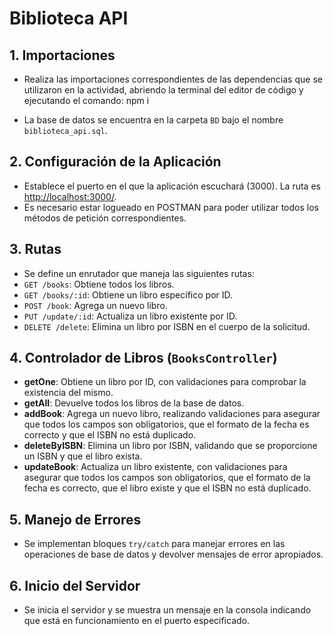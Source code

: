 # Biblioteca API

## 1. Importaciones
- Realiza las importaciones correspondientes de las dependencias que se utilizaron en la actividad, abriendo la terminal del editor de código y ejecutando el comando:
npm i

- La base de datos se encuentra en la carpeta `BD` bajo el nombre `biblioteca_api.sql`.

## 2. Configuración de la Aplicación
- Establece el puerto en el que la aplicación escuchará (3000). La ruta es [http://localhost:3000/](http://localhost:3000/).
- Es necesario estar logueado en POSTMAN para poder utilizar todos los métodos de petición correspondientes.

## 3. Rutas
- Se define un enrutador que maneja las siguientes rutas:
- `GET /books`: Obtiene todos los libros.
- `GET /books/:id`: Obtiene un libro específico por ID.
- `POST /book`: Agrega un nuevo libro.
- `PUT /update/:id`: Actualiza un libro existente por ID.
- `DELETE /delete`: Elimina un libro por ISBN en el cuerpo de la solicitud.

## 4. Controlador de Libros (`BooksController`)
- **getOne**: Obtiene un libro por ID, con validaciones para comprobar la existencia del mismo.
- **getAll**: Devuelve todos los libros de la base de datos.
- **addBook**: Agrega un nuevo libro, realizando validaciones para asegurar que todos los campos son obligatorios, que el formato de la fecha es correcto y que el ISBN no está duplicado.
- **deleteByISBN**: Elimina un libro por ISBN, validando que se proporcione un ISBN y que el libro exista.
- **updateBook**: Actualiza un libro existente, con validaciones para asegurar que todos los campos son obligatorios, que el formato de la fecha es correcto, que el libro existe y que el ISBN no está duplicado.

## 5. Manejo de Errores
- Se implementan bloques `try/catch` para manejar errores en las operaciones de base de datos y devolver mensajes de error apropiados.

## 6. Inicio del Servidor
- Se inicia el servidor y se muestra un mensaje en la consola indicando que está en funcionamiento en el puerto especificado.
